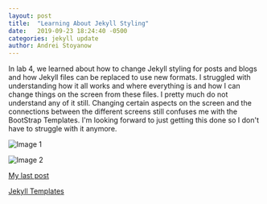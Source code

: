 ```yaml
---
layout: post
title:  "Learning About Jekyll Styling"
date:   2019-09-23 18:24:40 -0500
categories: jekyll update
author: Andrei Stoyanow
---
```



In lab 4, we learned about how to change Jekyll styling for posts and blogs and how Jekyll files can be replaced to use new formats. I struggled with understanding how it all works and where everything is and how I can change things on the screen from these files. I pretty much do not understand any of it still. Changing certain aspects on the screen and the connections between the different screens still confuses me with the BootStrap Templates. I'm looking forward to just getting this done so I don't have to struggle with it anymore.

![Image 1]({{site.baseurl}}/images/pic03.jpg)

![Image 2]({{site.baseurl}}/images/pic04.jpg)

[My last post](https://astoyanow.github.io/csci340blog/jekyll/update/2019/09/17/Introduction-Post.html)

[Jekyll Templates](https://www.wowthemes.net/jekyll-themes-templates/)
